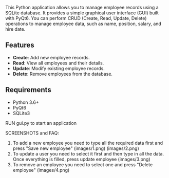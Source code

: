 This Python application allows you to manage employee records using a SQLite database. It provides a simple graphical user interface (GUI) built with PyQt6. You can perform CRUD (Create, Read, Update, Delete) operations to manage employee data, such as name, position, salary, and hire date.

## Features
- **Create**: Add new employee records.
- **Read**: View all employees and their details.
- **Update**: Modify existing employee records.
- **Delete**: Remove employees from the database.

## Requirements
- Python 3.6+
- PyQt6
- SQLite3

RUN gui.py to start an application

SCREENSHOTS and FAQ:
1. To add a new employee you need to type all the required data first and press "Save new employee"
(images/1.png)
(images/2.png)
2. To update a user you need to select it first and then type in all the data. Once everything is filled, press update employee
(images/3.png)
3. To remove an employee you need to select one and press "Delete employee"
(images/4.png)
